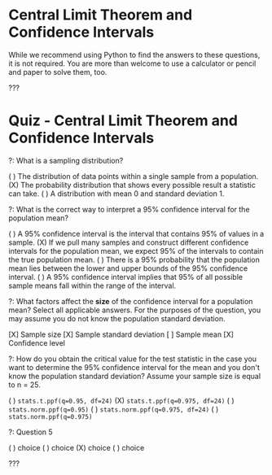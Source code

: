 # Central Limit Theorem and Confidence Intervals

While we recommend using Python to find the answers to these questions, it is not required. You are more than welcome to use a calculator or pencil and paper to solve them, too.

???

# Quiz - Central Limit Theorem and Confidence Intervals

?: What is a sampling distribution?

( ) The distribution of data points within a single sample from a population.
(X) The probability distribution that shows every possible result a statistic can take.
( ) A distribution with mean 0 and standard deviation 1.

?: What is the correct way to interpret a 95% confidence interval for the population mean? 

( ) A 95% confidence interval is the interval that contains 95% of values in a sample.
(X) If we pull many samples and construct different confidence intervals for the population mean, we expect 95% of the intervals to contain the true population mean. 
( ) There is a 95% probability that the population mean lies between the lower and upper bounds of the 95% confidence interval.
( ) A 95% confidence interval implies that 95% of all possible sample means fall within the range of the interval.

?: What factors affect the **size** of the confidence interval for a population mean? Select all applicable answers. For the purposes of the question, you may assume you do not know the population standard deviation.

[X] Sample size
[X] Sample standard deviation
[ ] Sample mean
[X] Confidence level

?: How do you obtain the critical value for the test statistic in the case you want to determine the 95% confidence interval for the mean and you don't know the population standard deviation? Assume your sample size is equal to n = 25.

( ) `stats.t.ppf(q=0.95, df=24)`
(X) `stats.t.ppf(q=0.975, df=24)`
( ) `stats.norm.ppf(q=0.95)`
( ) `stats.norm.ppf(q=0.975, df=24)`
( ) `stats.norm.ppf(q=0.975)`

?: Question 5 

( ) choice
( ) choice
(X) choice
( ) choice

???